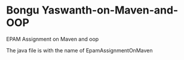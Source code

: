# Bongu Yaswanth-on-Maven-and-OOP
EPAM Assignment on Maven and oop



The java file is with the name of EpamAssignmentOnMaven
